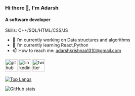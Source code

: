 ### Hi there 👋, I'm Adarsh
#### A software developer

Skills: C++/SQL/HTML/CSS/JS

- 🔭 I’m currently working on Data structures and algorithms 
- 🌱 I’m currently learning React,Python 
- 📫 How to reach me: adarshkrishnaa1310@gmail.com 


[<img src='https://cdn.jsdelivr.net/npm/simple-icons@3.0.1/icons/github.svg' alt='github' height='40'>](https://github.com/adarsh1445)  [<img src='https://cdn.jsdelivr.net/npm/simple-icons@3.0.1/icons/linkedin.svg' alt='linkedin' height='40'>](https://www.linkedin.com/in/adarsh-s-5420891aa/)  [<img src='https://cdn.jsdelivr.net/npm/simple-icons@3.0.1/icons/twitter.svg' alt='twitter' height='40'>](https://twitter.com/@Adarsh92422301)  

[![Top Langs](https://github-readme-stats.vercel.app/api/top-langs/?username=adarsh1445)](https://github.com/anuraghazra/github-readme-stats)

![GitHub stats](https://github-readme-stats.vercel.app/api?username=adarsh1445&show_icons=true)